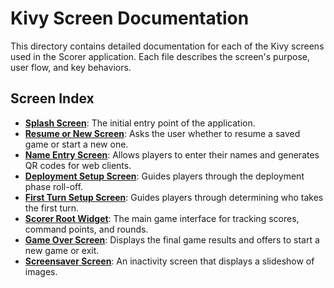 # Kivy Screen Documentation

This directory contains detailed documentation for each of the Kivy screens used in the Scorer application. Each file describes the screen's purpose, user flow, and key behaviors.

## Screen Index

- [**Splash Screen**](./splash_screen.md): The initial entry point of the application.
- [**Resume or New Screen**](./resume_or_new_screen.md): Asks the user whether to resume a saved game or start a new one.
- [**Name Entry Screen**](./name_entry_screen.md): Allows players to enter their names and generates QR codes for web clients.
- [**Deployment Setup Screen**](./deployment_setup_screen.md): Guides players through the deployment phase roll-off.
- [**First Turn Setup Screen**](./first_turn_setup_screen.md): Guides players through determining who takes the first turn.
- [**Scorer Root Widget**](./scorer_root_widget.md): The main game interface for tracking scores, command points, and rounds.
- [**Game Over Screen**](./game_over_screen.md): Displays the final game results and offers to start a new game or exit.
- [**Screensaver Screen**](./screensaver_screen.md): An inactivity screen that displays a slideshow of images.
